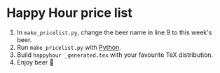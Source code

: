 # Happy Hour price list

1. In `make_pricelist.py`, change the beer name in line 9 to this week's beer.
2. Run `make_pricelist.py` with [Python](https://www.python.org/).
3. Build `happyhour _generated.tex` with your favourite TeX distribution.
4. Enjoy beer :beers:
